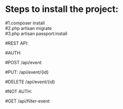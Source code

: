 # Steps to install the project:

#1.composer install<br/>
#2.php artisan migrate<br/>
#3.php artisan passport:install<br/>


#REST API:

#AUTH:

#POST   /api/event<br/>

#PUT:   /api/event/{id}<br/>

#DELETE /api/event/{id}<br/>

#NOT AUTH:<br/>

#GET  /api/filter-event
